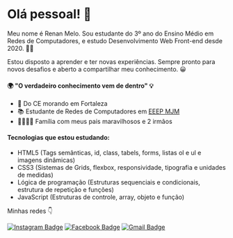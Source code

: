 # Olá pessoal! 👋

Meu nome é Renan Melo. Sou estudante do 3º ano do Ensino Médio em Redes de Computadores, e estudo Desenvolvimento Web Front-end desde 2020. 👨‍💻

Estou disposto a aprender e ter novas experiências. Sempre pronto para novos desafios e aberto a compartilhar meu conhecimento. 😀


#### 🌍 "O verdadeiro conhecimento vem de dentro" 💡

- 📍 Do CE morando em Fortaleza
- 📚 Estudante de Redes de Computadores em [EEEP MJM](https://www.instagram.com/eeepmariajosemedeiros/)
- 👨‍👩‍👦‍👦 Família com meus pais maravilhosos e 2 irmãos

#### Tecnologias que estou estudando:
- HTML5 (Tags semânticas, id, class, tabels, forms, listas ol e ul e imagens dinâmicas)
- CSS3 (Sistemas de Grids, flexbox, responsividade, tipografia e unidades de medidas)
- Lógica de programação (Estruturas sequenciais e condicionais, estrutura de repetição e funções)
- JavaScript (Estruturas de controle, array, objeto e função)

Minhas redes 👇

[![Instagram Badge](https://img.shields.io/badge/-@meloorenan-violet?style=flat-square&logo=Instagram&logoColor=white&link=https://www.instagram.com/meloo_renan/)](https://www.instagram.com/meloo_renan/) [![Facebook Badge](https://img.shields.io/badge/-Renan_Melo-blue?style=flat-square&logo=Facebook&logoColor=white&link=mailto:renan.meloo.710@gmail.com)](https://www.facebook.com/renan.melo.3192) [![Gmail Badge](https://img.shields.io/badge/-renan.meloo.710@gmail.com-6633cc?style=flat-square&logo=Gmail&logoColor=white&link=mailto:renan.meloo.710@gmail.com)](mailto:renan.meloo.710@gmail.com)
